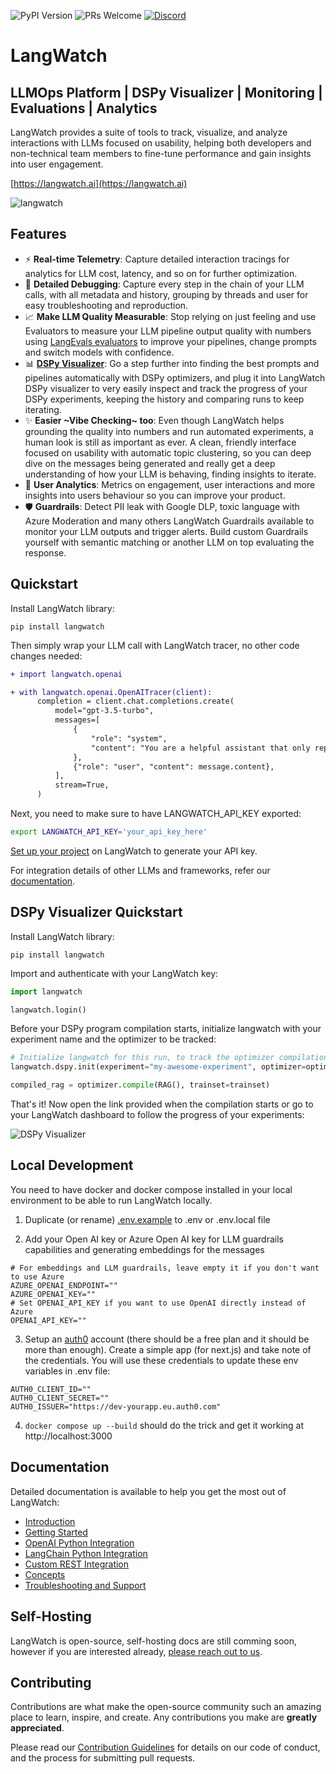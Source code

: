 ![PyPI Version](https://img.shields.io/pypi/v/langwatch.svg)
![PRs Welcome](https://img.shields.io/badge/PRs-welcome-brightgreen.svg)
[![Discord](https://img.shields.io/discord/1227886780536324106?logo=discord&label=Discord)](https://discord.gg/kT4PhDS2gH)

# LangWatch

## LLMOps Platform | DSPy Visualizer | Monitoring | Evaluations | Analytics

LangWatch provides a suite of tools to track, visualize, and analyze interactions with LLMs focused on usability, helping both developers and non-technical team members to fine-tune performance and gain insights into user engagement.

[https://langwatch.ai](https://langwatch.ai)

![langwatch](https://github.com/langwatch/langwatch/assets/792201/cced066c-92a8-4348-8b84-d9707c6cfc4e)

## Features

- ⚡️ **Real-time Telemetry**: Capture detailed interaction tracings for analytics for LLM cost, latency, and so on for further optimization.
- 🐛 **Detailed Debugging**: Capture every step in the chain of your LLM calls, with all metadata and history, grouping by threads and user for easy troubleshooting and reproduction.
- 📈 **Make LLM Quality Measurable**: Stop relying on just feeling and use Evaluators to measure your LLM pipeline output quality with numbers using [LangEvals evaluators](https://github.com/langwatch/langevals/) to improve your pipelines, change prompts and switch models with confidence.
- 📊 [**DSPy Visualizer**](https://docs.langwatch.ai/dspy-visualization/quickstart): Go a step further into finding the best prompts and pipelines automatically with DSPy optimizers, and plug it into LangWatch DSPy visualizer to very easily inspect and track the progress of your DSPy experiments, keeping the history and comparing runs to keep iterating.
- ✨ **Easier \~Vibe Checking\~ too**: Even though LangWatch helps grounding the quality into numbers and run automated experiments, a human look is still as important as ever. A clean, friendly interface focused on usability with automatic topic clustering, so you can deep dive on the messages being generated and really get a deep understanding of how your LLM is behaving, finding insights to iterate.
- 🚀 **User Analytics**: Metrics on engagement, user interactions and more insights into users behaviour so you can improve your product.
- 🛡️ **Guardrails**: Detect PII leak with Google DLP, toxic language with Azure Moderation and many others LangWatch Guardrails available to monitor your LLM outputs and trigger alerts. Build custom Guardrails yourself with semantic matching or another LLM on top evaluating the response.

## Quickstart

Install LangWatch library:

```shell
pip install langwatch
```

Then simply wrap your LLM call with LangWatch tracer, no other code changes needed:

```diff
+ import langwatch.openai

+ with langwatch.openai.OpenAITracer(client):
      completion = client.chat.completions.create(
          model="gpt-3.5-turbo",
          messages=[
              {
                  "role": "system",
                  "content": "You are a helpful assistant that only reply in short tweet-like responses, using lots of emojis.",
              },
              {"role": "user", "content": message.content},
          ],
          stream=True,
      )
```

Next, you need to make sure to have LANGWATCH_API_KEY exported:

```bash
export LANGWATCH_API_KEY='your_api_key_here'
```

[Set up your project](https://app.langwatch.ai) on LangWatch to generate your API key.

For integration details of other LLMs and frameworks, refer our [documentation](https://docs.langwatch.ai/).

## DSPy Visualizer Quickstart

Install LangWatch library:

```shell
pip install langwatch
```

Import and authenticate with your LangWatch key:

```python
import langwatch

langwatch.login()
```

Before your DSPy program compilation starts, initialize langwatch with your experiment name and the optimizer to be tracked:

```python
# Initialize langwatch for this run, to track the optimizer compilation
langwatch.dspy.init(experiment="my-awesome-experiment", optimizer=optimizer)

compiled_rag = optimizer.compile(RAG(), trainset=trainset)
```

That's it! Now open the link provided when the compilation starts or go to your LangWatch dashboard to follow the progress of your experiments:

![DSPy Visualizer](https://mintlify.s3-us-west-1.amazonaws.com/langwatch/images/dspy-visualizer.png)


## Local Development

You need to have docker and docker compose installed in your local environment to be able to run LangWatch locally.

1. Duplicate (or rename) [.env.example](./langwatch/.env.example) to .env or .env.local file

2. Add your Open AI key or Azure Open AI key for LLM guardrails capabilities and generating embeddings for the messages

```
# For embeddings and LLM guardrails, leave empty it if you don't want to use Azure
AZURE_OPENAI_ENDPOINT=""
AZURE_OPENAI_KEY=""
# Set OPENAI_API_KEY if you want to use OpenAI directly instead of Azure
OPENAI_API_KEY=""
```

3. Setup an [auth0](auth0.com) account (there should be a free plan and it should be more than enough).
    Create a simple app (for next.js) and take note of the credentials.
    You will use these credentials to update these env variables in .env file:

```
AUTH0_CLIENT_ID=""
AUTH0_CLIENT_SECRET=""
AUTH0_ISSUER="https://dev-yourapp.eu.auth0.com"
```

4. `docker compose up --build` should do the trick and get it working at http://localhost:3000

## Documentation

Detailed documentation is available to help you get the most out of LangWatch:

- [Introduction](https://docs.langwatch.ai/docs/intro)
- [Getting Started](https://docs.langwatch.ai/docs/getting-started)
- [OpenAI Python Integration](https://docs.langwatch.ai/docs/integration-guides/open-ai)
- [LangChain Python Integration](https://docs.langwatch.ai/docs/integration-guides/langchain)
- [Custom REST Integration](https://docs.langwatch.ai/docs/integration-guides/custom-rest)
- [Concepts](https://docs.langwatch.ai/docs/concepts)
- [Troubleshooting and Support](https://docs.langwatch.ai/docs/support)

## Self-Hosting

LangWatch is open-source, self-hosting docs are still comming soon, however if you are interested already, [please reach out to us](mailto:rogerio@langwatch.ai).

## Contributing

Contributions are what make the open-source community such an amazing place to learn, inspire, and create. Any contributions you make are **greatly appreciated**.

Please read our [Contribution Guidelines](CONTRIBUTING.md) for details on our code of conduct, and the process for submitting pull requests.
